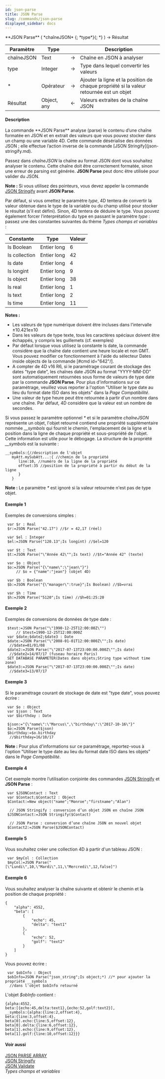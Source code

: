 ```yaml
---
id: json-parse
title: JSON Parse
slug: /commands/json-parse
displayed_sidebar: docs
---
```


<!--REF #_command_.JSON Parse.Syntax-->**JSON Parse** ( *chaîneJSON* {; *type*}{; *} ) -> Résultat<!-- END REF-->
<!--REF #_command_.JSON Parse.Params-->
| Paramètre | Type |  | Description |
| --- | --- | --- | --- |
| chaîneJSON | Text | &rarr; | Chaîne en JSON à analyser |
| type | Integer | &rarr; | Type dans lequel convertir les valeurs |
| * | Opérateur | &rarr; | Ajouter la ligne et la position de chaque propriété si la valeur retournée est un objet |
| Résultat | Object, any | &larr; | Valeurs extraites de la chaîne JSON |

<!-- END REF-->

#### Description 

<!--REF #_command_.JSON Parse.Summary-->La commande **JSON Parse** analyse (parse) le contenu d’une chaîne formatée en JSON et en extrait des valeurs que vous pouvez stocker dans un champ ou une variable 4D.<!-- END REF--> Cette commande désérialise des données JSON ; elle effectue l’action inverse de la commande [JSON Stringify](json-stringify.md).

Passez dans *chaîneJSON* la chaîne au format JSON dont vous souhaitez analyser le contenu. Cette chaîne doit être correctement formatée, sinon une erreur de parsing est générée. **JSON Parse** peut donc être utilisée pour valider du JSON. 

**Note :** Si vous utilisez des pointeurs, vous devez appeler la commande [JSON Stringify](json-stringify.md) avant **JSON Parse**. 

Par défaut, si vous omettez le paramètre *type*, 4D tentera de convertir la valeur obtenue dans le type de la variable ou du champ utilisé pour stocker le résultat (s’il est défini). Sinon, 4D tentera de déduire le type. Vous pouvez également forcer l’interprétation du type en passant le paramètre *type* : passez une des constantes suivantes du thème *Types champs et variables* :

| Constante     | Type        | Valeur |
| ------------- | ----------- | ------ |
| Is Boolean    | Entier long | 6      |
| Is collection | Entier long | 42     |
| Is date       | Entier long | 4      |
| Is longint    | Entier long | 9      |
| Is object     | Entier long | 38     |
| Is real       | Entier long | 1      |
| Is text       | Entier long | 2      |
| Is time       | Entier long | 11     |

**Notes :** 

* Les valeurs de type numérique doivent être incluses dans l'intervalle ±10.421e±10
* Dans les valeurs de type texte, tous les caractères spéciaux doivent être échappés, y compris les guillemets (cf. exemples)
* Par défaut lorsque vous utilisez la constante Is date, la commande considère que la chaîne date contient une heure locale et non GMT. Vous pouvez modifier ce fonctionnement à l'aide du sélecteur Dates inside objects de la commande \[#cmd id="642"/\].
* A compter de 4D v16 R6, si le paramétrage courant de stockage des dates "type date", les chaînes date JSON au format "YYYY-MM-DD" sont automatiquement retournées sous forme de valeurs de type date par la commande **JSON Parse**. Pour plus d'informations sur ce paramétrage, veuillez vous reporter à l'option "Utiliser le type date au lieu du format date ISO dans les objets" dans la *Page Compatibilité*.
* Une valeur de type heure peut être retournée à partir d'un nombre dans une chaîne. Par défaut, 4D considère que la valeur est un nombre de secondes.

Si vous passez le paramètre optionnel *\** et si le paramètre *chaîneJSON* représente un objet, l'objet retourné contiend une propriété supplémentaire nommée *\_\_symbols* qui fournit le chemin, l'emplacement de la ligne et la position dans la ligne de chaque propriété et sous-propriété de l'objet. Cette information est utile pour le débogage. La structure de la propriété *\_\_symbols* est la suivante :

```undefined
__symbols:{//description de l'objet
   myAtt.mySubAtt...:{ //chemin de la propriété
      line:10, //numéro de la ligne de la propriété
      offset:35 //position de la propriété à partir du début de la ligne
      }
   }
```

**Note :** Le paramètre *\** est ignoré si la valeur retournée n'est pas de type objet.

#### Exemple 1 

Exemples de conversions simples : 

```4d
 var $r : Real
 $r:=JSON Parse("42.17") //$r = 42,17 (réel)
 
 var $el : Integer
 $el:=JSON Parse("120.13";Is longint) //$el=120
 
 var $t : Text
 $t:=JSON Parse("\"Année 42\"";Is text) //$t="Année 42" (texte)
 
 var $o : Object
 $o:=JSON Parse("{\"name\":\"jean\"}")
     // $o = {"name":"jean"} (objet 4D)
 
 var $b : Boolean
 $b:=JSON Parse("{\"manager\":true}";Is Boolean) //$b=vrai
 
 var $h : Time
 $h:=JSON Parse("5120";Is time) //$h=01:25:20
```

#### Exemple 2 

Exemples de conversions de données de type date : 

```4d
 $test:=JSON Parse("\"1990-12-25T12:00:00Z\"")
     // $test=1990-12-25T12:00:000Z
 var $date;$date2;$date3 : Date
 $date:=JSON Parse("\"2008-01-01T12:00:000Z\"";Is date)
  //$date=01/01/08
 $date2:=JSON Parse("\"2017-07-13T23:00:00.000Z\"";Is date)
  //$date2=14/07/17 (fuseau horaire Paris)
 SET DATABASE PARAMETER(Dates dans objets;String type without time zone)
 $date3:=JSON Parse("\"2017-07-13T23:00:00.000Z\"";Is date)
  //$date3=13/07/17
```

#### Exemple 3 

Si le paramétrage courant de stockage de date est "type date", vous pouvez écrire :

```4d
 var $o : Object
 var $json : Text
 var $birthday : Date
 
 $json:="{\"name\":\"Marcus\",\"birthday\":\"2017-10-16\"}"
 $o:=JSON Parse($json)
 $birthday:=$o.birthday
  //$birthday=16/10/17
```

**Note :** Pour plus d'informations sur ce paramétrage, reportez-vous à l'option "Utiliser le type date au lieu du format date ISO dans les objets" dans le *Page Compatibilité*. 

#### Exemple 4 

Cet exemple montre l’utilisation conjointe des commandes [JSON Stringify](json-stringify.md) et **JSON Parse** :

```4d
 var $JSONContact : Text
 var $Contact;$Contact2 : Object
 $Contact:=New object("name";"Monroe";"firstname";"Alan")
 
  // JSON Stringify : conversion d’un objet JSON en chaîne JSON
 $JSONContact:=JSON Stringify($Contact)
 
  // JSON Parse : conversion d’une chaîne JSON en nouvel objet
 $Contact2:=JSON Parse($JSONContact)
```

#### Exemple 5 

Vous souhaitez créer une collection 4D à partir d'un tableau JSON :

```4d
 var $myCol : Collection
 $myCol:=JSON Parse("[\"Lundi\",10,\"Mardi\",11,\"Mercredi\",12,false]")
```

#### Exemple 6 

Vous souhaitez analyser la chaîne suivante et obtenir le chemin et la position de chaque propriété :

```undefined
{
    "alpha": 4552,
    "beta": [
        {
            "echo": 45,
            "delta": "text1" 
        },
        {
            "echo": 52,
            "golf": "text2" 
        }
    ]
}
```

Vous pouvez écrire :

```4d
 var $obInfo : Object
 $obInfo=JSON Parse("json_string";Is object;*) //* pour ajouter la propriété __symbols
  //dans l'objet $obInfo retourné
```

L'objet *$obInfo* contient :

```undefined
{alpha:4552,
beta:[{echo:45,delta:text1},{echo:52,golf:text2}],
__symbols:{alpha:{line:2,offset:4},
beta:{line:3,offset:4},
beta[0].echo:{line:5,offset:12},
beta[0].delta:{line:6,offset:12},
beta[1].echo:{line:9,offset:12},
beta[1].golf:{line:10,offset:12}}}
```

#### Voir aussi 

[JSON PARSE ARRAY](json-parse-array.md)  
[JSON Stringify](json-stringify.md)  
[JSON Validate](json-validate.md)  
*Types champs et variables*  
